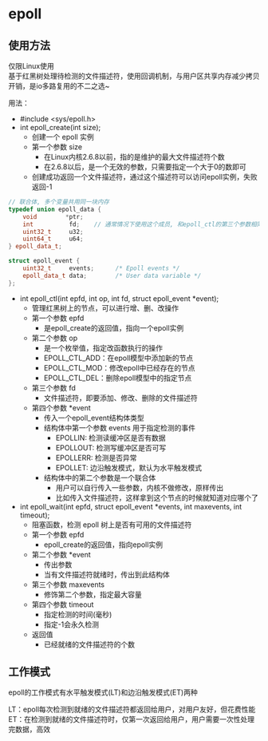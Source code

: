 # epoll

## 使用方法

仅限Linux使用   
基于红黑树处理待检测的文件描述符，使用回调机制，与用户区共享内存减少拷贝开销，是io多路复用的不二之选~

用法：   
* #include <sys/epoll.h>
* int epoll_create(int size);
  * 创建一个 epoll 实例
  * 第一个参数 size
    * 在Linux内核2.6.8以前，指的是维护的最大文件描述符个数
    * 在2.6.8以后，是一个无效的参数，只需要指定一个大于0的数即可
  * 创建成功返回一个文件描述符，通过这个描述符可以访问epoll实例，失败返回-1

```c++
// 联合体, 多个变量共用同一块内存        
typedef union epoll_data {
    void        *ptr;
    int          fd;	// 通常情况下使用这个成员, 和epoll_ctl的第三个参数相同即可
    uint32_t     u32;
    uint64_t     u64;
} epoll_data_t;

struct epoll_event {
    uint32_t     events;      /* Epoll events */
    epoll_data_t data;        /* User data variable */
};
```

* int epoll_ctl(int epfd, int op, int fd, struct epoll_event *event);
  * 管理红黑树上的节点，可以进行增、删、改操作
  * 第一个参数 epfd
    * 是epoll_create的返回值，指向一个epoll实例
  * 第二个参数 op
    * 是一个枚举值，指定改函数执行的操作
    * EPOLL_CTL_ADD：在epoll模型中添加新的节点
    * EPOLL_CTL_MOD：修改epoll中已经存在的节点
    * EPOLL_CTL_DEL：删除epoll模型中的指定节点
  * 第三个参数 fd
    * 文件描述符，即要添加、修改、删除的文件描述符
  * 第四个参数 *event
    * 传入一个epoll_event结构体类型
    * 结构体中第一个参数 events 用于指定检测的事件
      * EPOLLIN: 检测读缓冲区是否有数据
      * EPOLLOUT: 检测写缓冲区是否可写
      * EPOLLERR: 检测是否异常
      * EPOLLET: 边沿触发模式，默认为水平触发模式
    * 结构体中的第二个参数是一个联合体
      * 用户可以自行传入一些参数，内核不做修改，原样传出
      * 比如传入文件描述符，这样拿到这个节点的时候就知道对应哪个了
* int epoll_wait(int epfd, struct epoll_event *events, int maxevents, int timeout);
  * 阻塞函数，检测 epoll 树上是否有可用的文件描述符
  * 第一个参数 epfd
    * epoll_create的返回值，指向epoll实例
  * 第二个参数 *event
    * 传出参数
    * 当有文件描述符就绪时，传出到此结构体
  * 第三个参数 maxevents
    * 修饰第二个参数，指定最大容量
  * 第四个参数 timeout
    * 指定检测的时间(毫秒)
    * 指定-1会永久检测
  * 返回值
    * 已经就绪的文件描述符的个数

## 工作模式

epoll的工作模式有水平触发模式(LT)和边沿触发模式(ET)两种

LT：epoll每次检测到就绪的文件描述符都返回给用户，对用户友好，但花费性能   
ET：在检测到就绪的文件描述符时，仅第一次返回给用户，用户需要一次性处理完数据，高效
